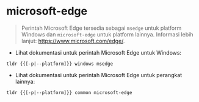 # microsoft-edge

> Perintah Microsoft Edge tersedia sebagai `msedge` untuk platform Windows dan `microsoft-edge` untuk platform lainnya.
> Informasi lebih lanjut: <https://www.microsoft.com/edge/>.

- Lihat dokumentasi untuk perintah Microsoft Edge untuk Windows:

`tldr {{[-p|--platform]}} windows msedge`

- Lihat dokumentasi untuk perintah Microsoft Edge untuk perangkat lainnya:

`tldr {{[-p|--platform]}} common microsoft-edge`
